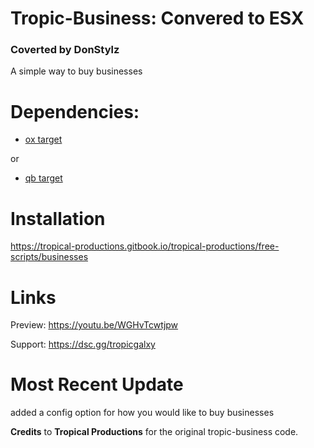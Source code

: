 <h1>Tropic-Business: Convered to ESX</h1>
<h3>Coverted by DonStylz</h3>

A simple way to buy businesses

# Dependencies:

- [ox target](https://github.com/overextended/ox_target) 

or 

- [qb target](https://github.com/qbcore-framework/qb-target)

# Installation 

https://tropical-productions.gitbook.io/tropical-productions/free-scripts/businesses

# Links 

Preview: https://youtu.be/WGHvTcwtjpw

Support: https://dsc.gg/tropicgalxy

# Most Recent Update

added a config option for how you would like to buy businesses


**Credits** to **Tropical Productions** for the original tropic-business code.
